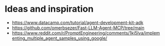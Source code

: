 # Ideas and inspiration

- <https://www.datacamp.com/tutorial/agent-development-kit-adk>
- <https://github.com/omerbsezer/Fast-LLM-Agent-MCP/tree/main>
- <https://www.reddit.com/r/PromptEngineering/comments/1kj5lva/implementing_multiple_agent_samples_using_google/>
